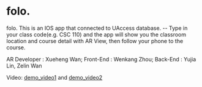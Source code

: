 # folo.

folo.  This is an IOS app that connected to UAccess database. --  Type in your class code(e.g. CSC 110) and the app will show you the classroom location and course detail with AR View, then follow your phone to the course.

AR Developer : Xueheng Wan; Front-End : Wenkang Zhou; Back-End : Yujia Lin, Zelin Wan

Video: [demo_video1](https://youtu.be/VW0ThMj4Izk) and [demo_video2](https://youtu.be/6BFpfspfJs4)
